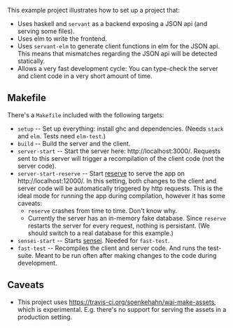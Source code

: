 This example project illustrates how to set up a project that:

- Uses haskell and `servant` as a backend exposing a JSON api
  (and serving some files).
- Uses elm to write the frontend.
- Uses `servant-elm` to generate client functions in elm for the JSON api.
  This means that mismatches regarding the JSON api will be detected statically.
- Allows a very fast development cycle: You can type-check the server and
  client code in a very short amount of time.

## Makefile

There's a `Makefile` included with the following targets:

- `setup` -- Set up everything: install ghc and dependencies. (Needs `stack` and
  `elm`. Tests need `elm-test`.)
- `build` -- Build the server and the client.
- `server-start` -- Start the server here: http://localhost:3000/. Requests sent
  to this server will trigger a recompilation of the client code (not the server
  code).
- `server-start-reserve` -- Start [reserve](https://github.com/sol/reserve) to
	serve the app on http://localhost:12000/. In this setting, both changes to
  the client and server code will be automatically triggered by http requests.
  This is the ideal mode for running the app during compilation, however it has
  some caveats:
  - `reserve` crashes from time to time. Don't know why.
  - Currently the server has an in-memory fake database. Since `reserve`
    restarts the server for every request, nothing is persistant. (We should
    switch to a real database for this example.)
- `sensei-start` -- Starts [sensei](https://github.com/hspec/sensei). Needed for
  `fast-test`.
- `fast-test` -- Recompiles the client and server code. And runs the test-suite.
  Meant to be run often after making changes to the code during development.

## Caveats

- This project uses https://travis-ci.org/soenkehahn/wai-make-assets, which is
  experimental. E.g. there's no support for serving the assets in a
	production setting.
